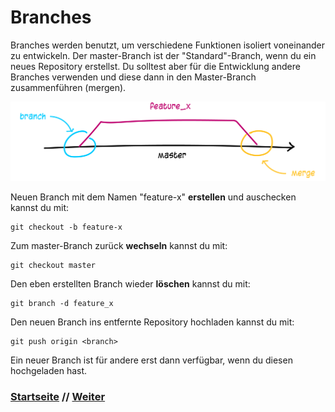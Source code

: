 # Branches

Branches werden benutzt, um verschiedene Funktionen isoliert voneinander zu entwickeln. Der master-Branch ist der "Standard"-Branch, wenn du ein neues Repository erstellst. Du solltest aber für die Entwicklung andere Branches verwenden und diese dann in den Master-Branch zusammenführen (mergen).

![Git-Workflow](./assets/images/git_branching.png)

Neuen Branch mit dem Namen "feature-x" **erstellen** und auschecken kannst du mit:

```
git checkout -b feature-x
```

Zum master-Branch zurück **wechseln** kannst du mit:

```
git checkout master
```

Den eben erstellten Branch wieder **löschen** kannst du mit:

```
git branch -d feature_x
```

Den neuen Branch ins entfernte Repository hochladen kannst du mit:

```
git push origin <branch>
```

Ein neuer Branch ist für andere erst dann verfügbar, wenn du diesen hochgeladen hast.

### [Startseite](start.md) // [Weiter](tagging.md)

